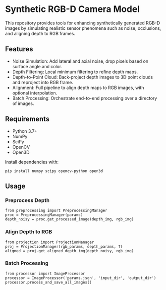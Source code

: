 
# Synthetic RGB-D Camera Model
This repository provides tools for enhancing synthetically generated RGB-D images by simulating realistic sensor phenomena such as noise, occlusions, and aligning depth to RGB frames.

## Features
- Noise Simulation: Add lateral and axial noise, drop pixels based on surface angle and color.
- Depth Filtering: Local minimum filtering to refine depth maps.
- Depth-to-Point Cloud: Back-project depth images to 3D point clouds and reproject into RGB frame.
- Alignment: Full pipeline to align depth maps to RGB images, with optional interpolation.
- Batch Processing: Orchestrate end-to-end processing over a directory of images.

## Requirements

- Python 3.7+
- NumPy
- SciPy
- OpenCV
- Open3D

Install dependencies with:

```pip install numpy scipy opencv-python open3d```

## Usage
### Preprocess Depth

```
from preprocessing import PreprocessingManager
proc = PreprocessingManager(params)
depth_noisy = proc.get_processed_image(depth_img, rgb_img)
```

### Align Depth to RGB

```
from projection import ProjectionManager
proj = ProjectionManager(rgb_params, depth_params, T)
aligned = proj.get_aligned_depth_img(depth_noisy, rgb_img)
``` 

### Batch Processing

```
from processor import ImageProcessor
processor = ImageProcessor('params.json', 'input_dir', 'output_dir')
processor.process_and_save_all_images()
```
